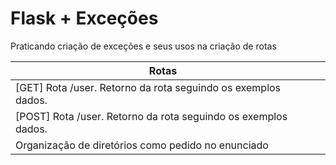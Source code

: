 # Flask + Exceções

Praticando criação de exceções e seus usos na criação de rotas

| Rotas| |
|---|---|
| [GET] Rota /user. Retorno da rota seguindo os exemplos dados. |  |
| [POST] Rota /user. Retorno da rota seguindo os exemplos dados. | |
| Organização de diretórios como pedido no enunciado |  |
